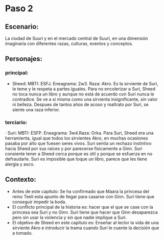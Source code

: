 # Paso 2

## Escenario:
La ciudad de Suuri y en el mercado central de Suuri, en una dimensión imaginaria con diferentes razas, culturas, eventos y conceptos.

## Personajes:
### principal:
- Sheed: MBTI: ESFJ. Eneagrama: 2w3. Raza: Akro.
Es la sirviente de Suri, le teme y le respeta a partes iguales. Para no encolerizar a Suri, Sheed no toca nunca un libro y aunque no está de acuerdo con Suri nunca le contradice.
Se ve a sí misma como una sirvienta insignificante, sin valor ni belleza. Despues de tantos años de acoso y maltrato por Suri, se siente una raza inferior.

### terciario:
· Suri: MBTI: ESFP. Eneagrama: 3w4.Raza: Orka.
Para Suri, Sheed era una herramienta, igual que todos los sirvientes Akro, en muchas ocasiones pasaba por alto que fuesen seres vivos.
Suri sentía un rechazo instintivo hacia Sheed por sus raíces y por parecerse fisicamente a Ginn. Suri consiente tener a Sheed cerca porque es útil y porque se esfuerza en no defraudarle. 
Suri es imposible que toque un libro, parece que les tiene alergia y asco. 

## Contexto:
-   Antes de este capítulo: Se ha confirmado que Maara la princesa del reino Teeli esta apunto de llegar para casarse con Ginn. Suri tiene que conseguir impedir la boda.
-   El conflicto principal de la historia es: hacer que el que se case con la princesa sea Suri y no Ginn. Suri tiene que hacer que Ginn desaparezca pero sin usar la violencia y sin que nadie implique a Suri.
-   El objetivo de Sheed en este capítulo es: Enseñar al lector la vida de una sirviente Akro e introducir la trama cuando Suri le cuente la decisión que a tomado.